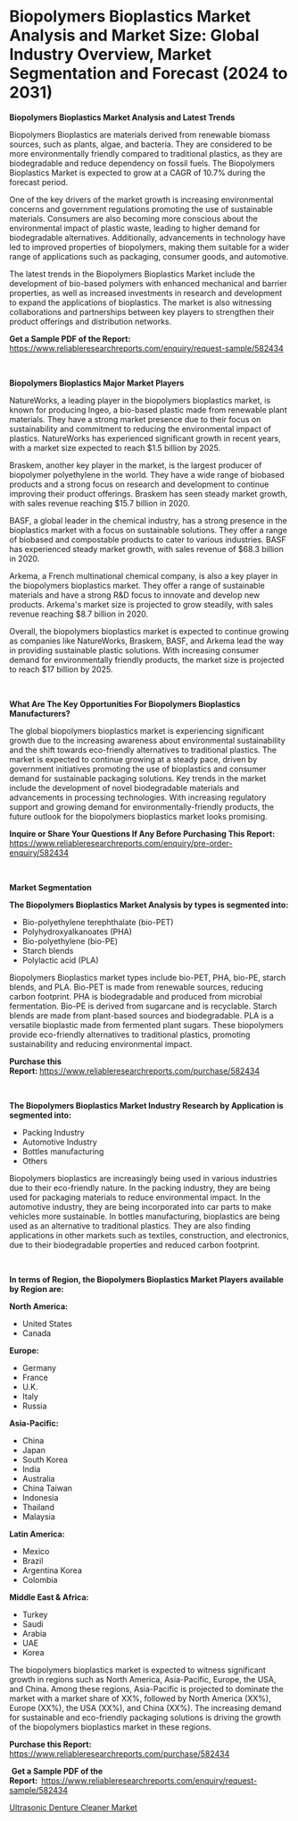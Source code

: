 <p><h1>Biopolymers Bioplastics Market Analysis and Market Size: Global Industry Overview, Market Segmentation and Forecast (2024 to 2031)</h1></p><p><strong>Biopolymers Bioplastics Market Analysis and Latest Trends</strong></p>
<p><p>Biopolymers Bioplastics are materials derived from renewable biomass sources, such as plants, algae, and bacteria. They are considered to be more environmentally friendly compared to traditional plastics, as they are biodegradable and reduce dependency on fossil fuels. The Biopolymers Bioplastics Market is expected to grow at a CAGR of 10.7% during the forecast period.</p><p>One of the key drivers of the market growth is increasing environmental concerns and government regulations promoting the use of sustainable materials. Consumers are also becoming more conscious about the environmental impact of plastic waste, leading to higher demand for biodegradable alternatives. Additionally, advancements in technology have led to improved properties of biopolymers, making them suitable for a wider range of applications such as packaging, consumer goods, and automotive.</p><p>The latest trends in the Biopolymers Bioplastics Market include the development of bio-based polymers with enhanced mechanical and barrier properties, as well as increased investments in research and development to expand the applications of bioplastics. The market is also witnessing collaborations and partnerships between key players to strengthen their product offerings and distribution networks.</p></p>
<p><strong>Get a Sample PDF of the Report:&nbsp;</strong> <a href="https://www.reliableresearchreports.com/enquiry/request-sample/582434">https://www.reliableresearchreports.com/enquiry/request-sample/582434</a></p>
<p>&nbsp;</p>
<p><strong>Biopolymers Bioplastics Major Market Players</strong></p>
<p><p>NatureWorks, a leading player in the biopolymers bioplastics market, is known for producing Ingeo, a bio-based plastic made from renewable plant materials. They have a strong market presence due to their focus on sustainability and commitment to reducing the environmental impact of plastics. NatureWorks has experienced significant growth in recent years, with a market size expected to reach $1.5 billion by 2025.</p><p>Braskem, another key player in the market, is the largest producer of biopolymer polyethylene in the world. They have a wide range of biobased products and a strong focus on research and development to continue improving their product offerings. Braskem has seen steady market growth, with sales revenue reaching $15.7 billion in 2020.</p><p>BASF, a global leader in the chemical industry, has a strong presence in the bioplastics market with a focus on sustainable solutions. They offer a range of biobased and compostable products to cater to various industries. BASF has experienced steady market growth, with sales revenue of $68.3 billion in 2020.</p><p>Arkema, a French multinational chemical company, is also a key player in the biopolymers bioplastics market. They offer a range of sustainable materials and have a strong R&D focus to innovate and develop new products. Arkema's market size is projected to grow steadily, with sales revenue reaching $8.7 billion in 2020.</p><p>Overall, the biopolymers bioplastics market is expected to continue growing as companies like NatureWorks, Braskem, BASF, and Arkema lead the way in providing sustainable plastic solutions. With increasing consumer demand for environmentally friendly products, the market size is projected to reach $17 billion by 2025.</p></p>
<p>&nbsp;</p>
<p><strong>What Are The Key Opportunities For Biopolymers Bioplastics Manufacturers?</strong></p>
<p><p>The global biopolymers bioplastics market is experiencing significant growth due to the increasing awareness about environmental sustainability and the shift towards eco-friendly alternatives to traditional plastics. The market is expected to continue growing at a steady pace, driven by government initiatives promoting the use of bioplastics and consumer demand for sustainable packaging solutions. Key trends in the market include the development of novel biodegradable materials and advancements in processing technologies. With increasing regulatory support and growing demand for environmentally-friendly products, the future outlook for the biopolymers bioplastics market looks promising.</p></p>
<p><strong>Inquire or Share Your Questions If Any Before Purchasing This Report:</strong> <a href="https://www.reliableresearchreports.com/enquiry/pre-order-enquiry/582434">https://www.reliableresearchreports.com/enquiry/pre-order-enquiry/582434</a></p>
<p>&nbsp;</p>
<p><strong>Market Segmentation</strong></p>
<p><strong>The Biopolymers Bioplastics Market Analysis by types is segmented into:</strong></p>
<p><ul><li>Bio-polyethylene terephthalate (bio-PET)</li><li>Polyhydroxyalkanoates (PHA)</li><li>Bio-polyethylene (bio-PE)</li><li>Starch blends</li><li>Polylactic acid (PLA)</li></ul></p>
<p><p>Biopolymers Bioplastics market types include bio-PET, PHA, bio-PE, starch blends, and PLA. Bio-PET is made from renewable sources, reducing carbon footprint. PHA is biodegradable and produced from microbial fermentation. Bio-PE is derived from sugarcane and is recyclable. Starch blends are made from plant-based sources and biodegradable. PLA is a versatile bioplastic made from fermented plant sugars. These biopolymers provide eco-friendly alternatives to traditional plastics, promoting sustainability and reducing environmental impact.</p></p>
<p><strong>Purchase this Report:&nbsp;</strong><a href="https://www.reliableresearchreports.com/purchase/582434">https://www.reliableresearchreports.com/purchase/582434</a></p>
<p>&nbsp;</p>
<p><strong>The Biopolymers Bioplastics Market Industry Research by Application is segmented into:</strong></p>
<p><ul><li>Packing Industry</li><li>Automotive Industry</li><li>Bottles manufacturing</li><li>Others</li></ul></p>
<p><p>Biopolymers bioplastics are increasingly being used in various industries due to their eco-friendly nature. In the packing industry, they are being used for packaging materials to reduce environmental impact. In the automotive industry, they are being incorporated into car parts to make vehicles more sustainable. In bottles manufacturing, bioplastics are being used as an alternative to traditional plastics. They are also finding applications in other markets such as textiles, construction, and electronics, due to their biodegradable properties and reduced carbon footprint.</p></p>
<p>&nbsp;</p>
<p><strong>In terms of Region, the Biopolymers Bioplastics Market Players available by Region are:</strong></p>
<p>
    <p> <strong> North America: </strong>
        <ul>
            <li>United States</li>
            <li>Canada</li>
        </ul>
        </p> 
    <p> <strong> Europe: </strong>
        <ul>
            <li>Germany</li>
            <li>France</li>
            <li>U.K.</li>
            <li>Italy</li>
            <li>Russia</li>
        </ul>
        </p> 
    <p> <strong> Asia-Pacific: </strong>
        <ul>
            <li>China</li>
            <li>Japan</li>
            <li>South Korea</li>
            <li>India</li>
            <li>Australia</li>
            <li>China Taiwan</li>
            <li>Indonesia</li>
            <li>Thailand</li>
            <li>Malaysia</li>
        </ul>
        </p> 
    <p> <strong> Latin America: </strong>
        <ul>
            <li>Mexico</li>
            <li>Brazil</li>
            <li>Argentina Korea</li>
            <li>Colombia</li>
        </ul>
        </p> 
    <p> <strong> Middle East & Africa: </strong>
        <ul>
            <li>Turkey</li>
            <li>Saudi</li>
            <li>Arabia</li>
            <li>UAE</li>
            <li>Korea</li>
        </ul>
    </p>
    </p>
<p><p>The biopolymers bioplastics market is expected to witness significant growth in regions such as North America, Asia-Pacific, Europe, the USA, and China. Among these regions, Asia-Pacific is projected to dominate the market with a market share of XX%, followed by North America (XX%), Europe (XX%), the USA (XX%), and China (XX%). The increasing demand for sustainable and eco-friendly packaging solutions is driving the growth of the biopolymers bioplastics market in these regions.</p></p>
<p><strong>Purchase this Report: </strong><a href="https://www.reliableresearchreports.com/purchase/582434">https://www.reliableresearchreports.com/purchase/582434</a></p>
<p>&nbsp;<strong>Get a Sample PDF of the Report:&nbsp;&nbsp;</strong><a href="https://www.reliableresearchreports.com/enquiry/request-sample/582434">https://www.reliableresearchreports.com/enquiry/request-sample/582434</a></p>
<p><strong></strong></p>
<p><p><a href="https://github.com/singletonthaxterkelliehr2df/Market-Research-Report-List-1/blob/main/ultrasonic-denture-cleaner-market.md">Ultrasonic Denture Cleaner Market</a></p></p>